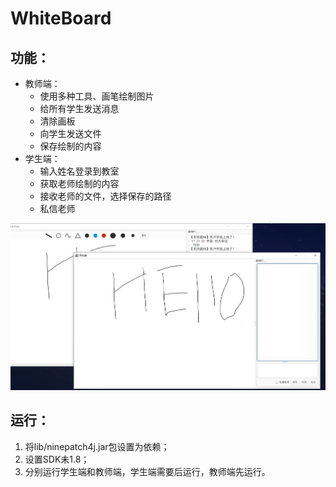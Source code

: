 # WhiteBoard

## 功能：

- 教师端：
  - 使用多种工具、画笔绘制图片
  - 给所有学生发送消息
  - 清除画板
  - 向学生发送文件
  - 保存绘制的内容
- 学生端：
  - 输入姓名登录到教室
  - 获取老师绘制的内容
  - 接收老师的文件，选择保存的路径
  - 私信老师

![](assets/img.png)

## 运行：

1. 将lib/ninepatch4j.jar包设置为依赖；
2. 设置SDK未1.8；
3. 分别运行学生端和教师端，学生端需要后运行，教师端先运行。